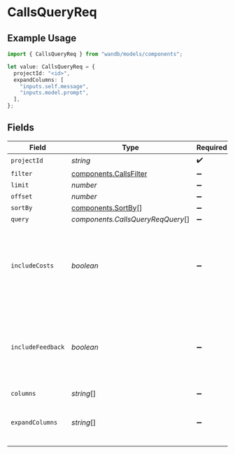 # CallsQueryReq

## Example Usage

```typescript
import { CallsQueryReq } from "wandb/models/components";

let value: CallsQueryReq = {
  projectId: "<id>",
  expandColumns: [
    "inputs.self.message",
    "inputs.model.prompt",
  ],
};
```

## Fields

| Field                                                                                      | Type                                                                                       | Required                                                                                   | Description                                                                                | Example                                                                                    |
| ------------------------------------------------------------------------------------------ | ------------------------------------------------------------------------------------------ | ------------------------------------------------------------------------------------------ | ------------------------------------------------------------------------------------------ | ------------------------------------------------------------------------------------------ |
| `projectId`                                                                                | *string*                                                                                   | :heavy_check_mark:                                                                         | N/A                                                                                        |                                                                                            |
| `filter`                                                                                   | [components.CallsFilter](../../models/components/callsfilter.md)                           | :heavy_minus_sign:                                                                         | N/A                                                                                        |                                                                                            |
| `limit`                                                                                    | *number*                                                                                   | :heavy_minus_sign:                                                                         | N/A                                                                                        |                                                                                            |
| `offset`                                                                                   | *number*                                                                                   | :heavy_minus_sign:                                                                         | N/A                                                                                        |                                                                                            |
| `sortBy`                                                                                   | [components.SortBy](../../models/components/sortby.md)[]                                   | :heavy_minus_sign:                                                                         | N/A                                                                                        |                                                                                            |
| `query`                                                                                    | *components.CallsQueryReqQuery*[]                                                          | :heavy_minus_sign:                                                                         | N/A                                                                                        |                                                                                            |
| `includeCosts`                                                                             | *boolean*                                                                                  | :heavy_minus_sign:                                                                         | Beta, subject to change. If true, the response will include any model costs for each call. |                                                                                            |
| `includeFeedback`                                                                          | *boolean*                                                                                  | :heavy_minus_sign:                                                                         | Beta, subject to change. If true, the response will include feedback for each call.        |                                                                                            |
| `columns`                                                                                  | *string*[]                                                                                 | :heavy_minus_sign:                                                                         | N/A                                                                                        |                                                                                            |
| `expandColumns`                                                                            | *string*[]                                                                                 | :heavy_minus_sign:                                                                         | Columns to expand, i.e. refs to other objects                                              | [<br/>"inputs.self.message",<br/>"inputs.model.prompt"<br/>]                               |